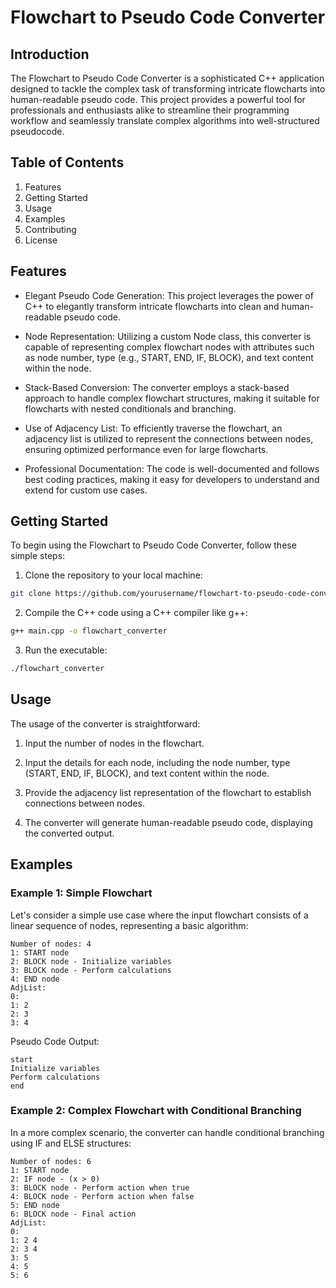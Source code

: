 # Flowchart to Pseudo Code Converter
## Introduction
The Flowchart to Pseudo Code Converter is a sophisticated C++ application designed to tackle the complex task of transforming intricate flowcharts into human-readable pseudo code. This project provides a powerful tool for professionals and enthusiasts alike to streamline their programming workflow and seamlessly translate complex algorithms into well-structured pseudocode.


## Table of Contents
1. Features
2. Getting Started
3. Usage
4. Examples
5. Contributing
6. License


## Features
- Elegant Pseudo Code Generation: This project leverages the power of C++ to elegantly transform intricate flowcharts into clean and human-readable pseudo code.

- Node Representation: Utilizing a custom Node class, this converter is capable of representing complex flowchart nodes with attributes such as node number, type (e.g., START, END, IF, BLOCK), and text content within the node.

- Stack-Based Conversion: The converter employs a stack-based approach to handle complex flowchart structures, making it suitable for flowcharts with nested conditionals and branching.

- Use of Adjacency List: To efficiently traverse the flowchart, an adjacency list is utilized to represent the connections between nodes, ensuring optimized performance even for large flowcharts.

- Professional Documentation: The code is well-documented and follows best coding practices, making it easy for developers to understand and extend for custom use cases.

## Getting Started
To begin using the Flowchart to Pseudo Code Converter, follow these simple steps:

1. Clone the repository to your local machine:

```bash
git clone https://github.com/yourusername/flowchart-to-pseudo-code-converter.git
```
2. Compile the C++ code using a C++ compiler like g++:

```bash
g++ main.cpp -o flowchart_converter
```

3. Run the executable:

```bash
./flowchart_converter
```

## Usage
The usage of the converter is straightforward:

1. Input the number of nodes in the flowchart.

2. Input the details for each node, including the node number, type (START, END, IF, BLOCK), and text content within the node.

3. Provide the adjacency list representation of the flowchart to establish connections between nodes.

4. The converter will generate human-readable pseudo code, displaying the converted output.

## Examples
### Example 1: Simple Flowchart
Let's consider a simple use case where the input flowchart consists of a linear sequence of nodes, representing a basic algorithm:
``` 
Number of nodes: 4
1: START node
2: BLOCK node - Initialize variables
3: BLOCK node - Perform calculations
4: END node
AdjList:
0:
1: 2
2: 3
3: 4
```
Pseudo Code Output:

``` pseudo
start
Initialize variables
Perform calculations
end
```
### Example 2: Complex Flowchart with Conditional Branching
In a more complex scenario, the converter can handle conditional branching using IF and ELSE structures:

```
Number of nodes: 6
1: START node
2: IF node - (x > 0)
3: BLOCK node - Perform action when true
4: BLOCK node - Perform action when false
5: END node
6: BLOCK node - Final action
AdjList:
0:
1: 2 4
2: 3 4
3: 5
4: 5
5: 6
```

